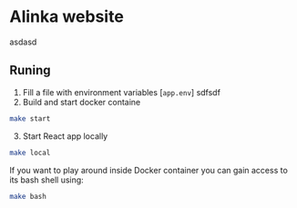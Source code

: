 # Alinka website
asdasd
## Runing 

1. Fill a file with environment variables [`app.env`]
sdfsdf
2. Build and start docker containe
```bash
make start
```

3. Start React app locally
```bash
make local
```

If you want to play around inside Docker container you can gain access to its bash shell using:
```bash
make bash
```
